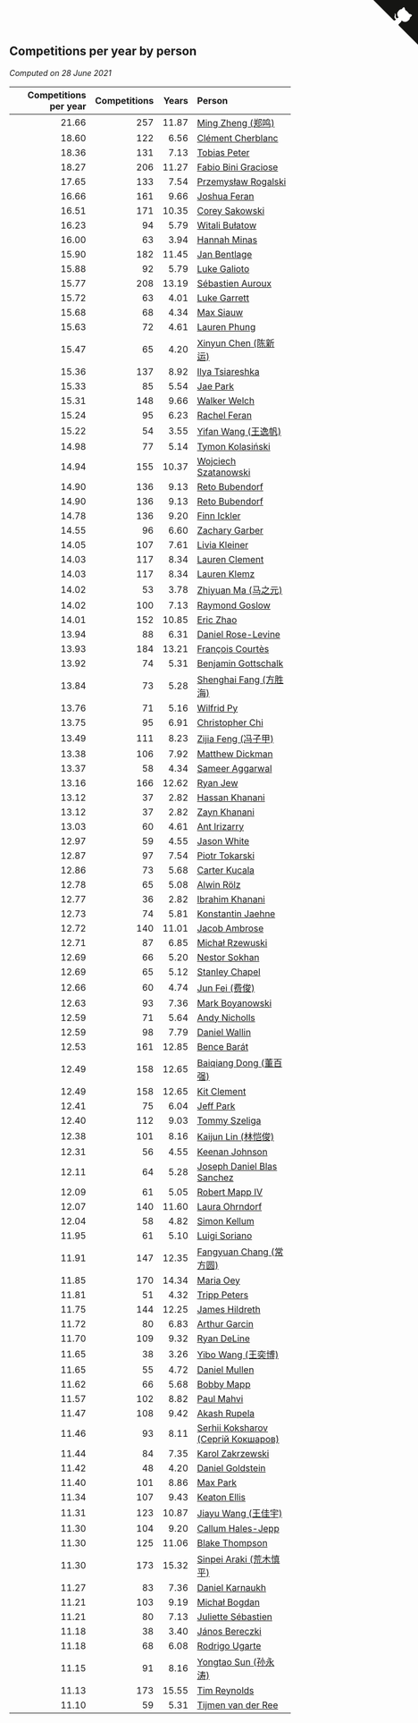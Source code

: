 ## Competitions per year by person

*Computed on 28 June 2021*

| Competitions per year | Competitions | Years | Person |
| ---: | ---: | ---: | :--- |
| 21.66 | 257 | 11.87 | [Ming Zheng (郑鸣)](https://www.worldcubeassociation.org/persons/2009ZHEN11) |
| 18.60 | 122 | 6.56 | [Clément Cherblanc](https://www.worldcubeassociation.org/persons/2014CHER05) |
| 18.36 | 131 | 7.13 | [Tobias Peter](https://www.worldcubeassociation.org/persons/2014PETE03) |
| 18.27 | 206 | 11.27 | [Fabio Bini Graciose](https://www.worldcubeassociation.org/persons/2010GRAC02) |
| 17.65 | 133 | 7.54 | [Przemysław Rogalski](https://www.worldcubeassociation.org/persons/2013ROGA02) |
| 16.66 | 161 | 9.66 | [Joshua Feran](https://www.worldcubeassociation.org/persons/2011FERA01) |
| 16.51 | 171 | 10.35 | [Corey Sakowski](https://www.worldcubeassociation.org/persons/2011SAKO01) |
| 16.23 | 94 | 5.79 | [Witali Bułatow](https://www.worldcubeassociation.org/persons/2015BUAT01) |
| 16.00 | 63 | 3.94 | [Hannah Minas](https://www.worldcubeassociation.org/persons/2017MINA04) |
| 15.90 | 182 | 11.45 | [Jan Bentlage](https://www.worldcubeassociation.org/persons/2010BENT01) |
| 15.88 | 92 | 5.79 | [Luke Galioto](https://www.worldcubeassociation.org/persons/2015GALI02) |
| 15.77 | 208 | 13.19 | [Sébastien Auroux](https://www.worldcubeassociation.org/persons/2008AURO01) |
| 15.72 | 63 | 4.01 | [Luke Garrett](https://www.worldcubeassociation.org/persons/2017GARR05) |
| 15.68 | 68 | 4.34 | [Max Siauw](https://www.worldcubeassociation.org/persons/2017SIAU02) |
| 15.63 | 72 | 4.61 | [Lauren Phung](https://www.worldcubeassociation.org/persons/2016PHUN02) |
| 15.47 | 65 | 4.20 | [Xinyun Chen (陈新运)](https://www.worldcubeassociation.org/persons/2017CHEN36) |
| 15.36 | 137 | 8.92 | [Ilya Tsiareshka](https://www.worldcubeassociation.org/persons/2012TERE01) |
| 15.33 | 85 | 5.54 | [Jae Park](https://www.worldcubeassociation.org/persons/2015PARK24) |
| 15.31 | 148 | 9.66 | [Walker Welch](https://www.worldcubeassociation.org/persons/2011WELC01) |
| 15.24 | 95 | 6.23 | [Rachel Feran](https://www.worldcubeassociation.org/persons/2015FERA01) |
| 15.22 | 54 | 3.55 | [Yifan Wang (王逸帆)](https://www.worldcubeassociation.org/persons/2017WANY29) |
| 14.98 | 77 | 5.14 | [Tymon Kolasiński](https://www.worldcubeassociation.org/persons/2016KOLA02) |
| 14.94 | 155 | 10.37 | [Wojciech Szatanowski](https://www.worldcubeassociation.org/persons/2011SZAT01) |
| 14.90 | 136 | 9.13 | [Reto Bubendorf](https://www.worldcubeassociation.org/persons/2012BUBE01) |
| 14.90 | 136 | 9.13 | [Reto Bubendorf](https://www.worldcubeassociation.org/persons/2012BUBE01) |
| 14.78 | 136 | 9.20 | [Finn Ickler](https://www.worldcubeassociation.org/persons/2012ICKL01) |
| 14.55 | 96 | 6.60 | [Zachary Garber](https://www.worldcubeassociation.org/persons/2014GARB01) |
| 14.05 | 107 | 7.61 | [Livia Kleiner](https://www.worldcubeassociation.org/persons/2013KLEI03) |
| 14.03 | 117 | 8.34 | [Lauren Clement](https://www.worldcubeassociation.org/persons/2013KLEM01) |
| 14.03 | 117 | 8.34 | [Lauren Klemz](https://www.worldcubeassociation.org/persons/2013KLEM01) |
| 14.02 | 53 | 3.78 | [Zhiyuan Ma (马之元)](https://www.worldcubeassociation.org/persons/2017MAZH04) |
| 14.02 | 100 | 7.13 | [Raymond Goslow](https://www.worldcubeassociation.org/persons/2014GOSL01) |
| 14.01 | 152 | 10.85 | [Eric Zhao](https://www.worldcubeassociation.org/persons/2010ZHAO19) |
| 13.94 | 88 | 6.31 | [Daniel Rose-Levine](https://www.worldcubeassociation.org/persons/2015ROSE01) |
| 13.93 | 184 | 13.21 | [François Courtès](https://www.worldcubeassociation.org/persons/2008COUR01) |
| 13.92 | 74 | 5.31 | [Benjamin Gottschalk](https://www.worldcubeassociation.org/persons/2016GOTT01) |
| 13.84 | 73 | 5.28 | [Shenghai Fang (方胜海)](https://www.worldcubeassociation.org/persons/2016FANG01) |
| 13.76 | 71 | 5.16 | [Wilfrid Py](https://www.worldcubeassociation.org/persons/2016PYWI01) |
| 13.75 | 95 | 6.91 | [Christopher Chi](https://www.worldcubeassociation.org/persons/2014CHIC01) |
| 13.49 | 111 | 8.23 | [Zijia Feng (冯子甲)](https://www.worldcubeassociation.org/persons/2013FENG02) |
| 13.38 | 106 | 7.92 | [Matthew Dickman](https://www.worldcubeassociation.org/persons/2013DICK01) |
| 13.37 | 58 | 4.34 | [Sameer Aggarwal](https://www.worldcubeassociation.org/persons/2017AGGA01) |
| 13.16 | 166 | 12.62 | [Ryan Jew](https://www.worldcubeassociation.org/persons/2008JEWR01) |
| 13.12 | 37 | 2.82 | [Hassan Khanani](https://www.worldcubeassociation.org/persons/2018KHAN26) |
| 13.12 | 37 | 2.82 | [Zayn Khanani](https://www.worldcubeassociation.org/persons/2018KHAN28) |
| 13.03 | 60 | 4.61 | [Ant Irizarry](https://www.worldcubeassociation.org/persons/2016IRIZ02) |
| 12.97 | 59 | 4.55 | [Jason White](https://www.worldcubeassociation.org/persons/2016WHIT16) |
| 12.87 | 97 | 7.54 | [Piotr Tokarski](https://www.worldcubeassociation.org/persons/2013TOKA01) |
| 12.86 | 73 | 5.68 | [Carter Kucala](https://www.worldcubeassociation.org/persons/2015KUCA01) |
| 12.78 | 65 | 5.08 | [Alwin Rölz](https://www.worldcubeassociation.org/persons/2016ROLZ01) |
| 12.77 | 36 | 2.82 | [Ibrahim Khanani](https://www.worldcubeassociation.org/persons/2018KHAN27) |
| 12.73 | 74 | 5.81 | [Konstantin Jaehne](https://www.worldcubeassociation.org/persons/2015JAEH01) |
| 12.72 | 140 | 11.01 | [Jacob Ambrose](https://www.worldcubeassociation.org/persons/2010AMBR01) |
| 12.71 | 87 | 6.85 | [Michał Rzewuski](https://www.worldcubeassociation.org/persons/2014RZEW01) |
| 12.69 | 66 | 5.20 | [Nestor Sokhan](https://www.worldcubeassociation.org/persons/2016SOKH01) |
| 12.69 | 65 | 5.12 | [Stanley Chapel](https://www.worldcubeassociation.org/persons/2016CHAP04) |
| 12.66 | 60 | 4.74 | [Jun Fei (费俊)](https://www.worldcubeassociation.org/persons/2016FEIJ02) |
| 12.63 | 93 | 7.36 | [Mark Boyanowski](https://www.worldcubeassociation.org/persons/2014BOYA01) |
| 12.59 | 71 | 5.64 | [Andy Nicholls](https://www.worldcubeassociation.org/persons/2015NICH04) |
| 12.59 | 98 | 7.79 | [Daniel Wallin](https://www.worldcubeassociation.org/persons/2013WALL03) |
| 12.53 | 161 | 12.85 | [Bence Barát](https://www.worldcubeassociation.org/persons/2008BARA01) |
| 12.49 | 158 | 12.65 | [Baiqiang Dong (董百强)](https://www.worldcubeassociation.org/persons/2008DONG06) |
| 12.49 | 158 | 12.65 | [Kit Clement](https://www.worldcubeassociation.org/persons/2008CLEM01) |
| 12.41 | 75 | 6.04 | [Jeff Park](https://www.worldcubeassociation.org/persons/2015PARK08) |
| 12.40 | 112 | 9.03 | [Tommy Szeliga](https://www.worldcubeassociation.org/persons/2012SZEL01) |
| 12.38 | 101 | 8.16 | [Kaijun Lin (林恺俊)](https://www.worldcubeassociation.org/persons/2013LINK01) |
| 12.31 | 56 | 4.55 | [Keenan Johnson](https://www.worldcubeassociation.org/persons/2016JOHN30) |
| 12.11 | 64 | 5.28 | [Joseph Daniel Blas Sanchez](https://www.worldcubeassociation.org/persons/2016SANC08) |
| 12.09 | 61 | 5.05 | [Robert Mapp IV](https://www.worldcubeassociation.org/persons/2016IVRO01) |
| 12.07 | 140 | 11.60 | [Laura Ohrndorf](https://www.worldcubeassociation.org/persons/2009OHRN01) |
| 12.04 | 58 | 4.82 | [Simon Kellum](https://www.worldcubeassociation.org/persons/2016KELL12) |
| 11.95 | 61 | 5.10 | [Luigi Soriano](https://www.worldcubeassociation.org/persons/2016SORI04) |
| 11.91 | 147 | 12.35 | [Fangyuan Chang (常方圆)](https://www.worldcubeassociation.org/persons/2009CHAN04) |
| 11.85 | 170 | 14.34 | [Maria Oey](https://www.worldcubeassociation.org/persons/2007OEYM01) |
| 11.81 | 51 | 4.32 | [Tripp Peters](https://www.worldcubeassociation.org/persons/2017PETE04) |
| 11.75 | 144 | 12.25 | [James Hildreth](https://www.worldcubeassociation.org/persons/2009HILD01) |
| 11.72 | 80 | 6.83 | [Arthur Garcin](https://www.worldcubeassociation.org/persons/2014GARC27) |
| 11.70 | 109 | 9.32 | [Ryan DeLine](https://www.worldcubeassociation.org/persons/2012DELI01) |
| 11.65 | 38 | 3.26 | [Yibo Wang (王奕博)](https://www.worldcubeassociation.org/persons/2018WANG39) |
| 11.65 | 55 | 4.72 | [Daniel Mullen](https://www.worldcubeassociation.org/persons/2016MULL04) |
| 11.62 | 66 | 5.68 | [Bobby Mapp](https://www.worldcubeassociation.org/persons/2015MAPP01) |
| 11.57 | 102 | 8.82 | [Paul Mahvi](https://www.worldcubeassociation.org/persons/2012MAHV01) |
| 11.47 | 108 | 9.42 | [Akash Rupela](https://www.worldcubeassociation.org/persons/2012RUPE01) |
| 11.46 | 93 | 8.11 | [Serhii Koksharov (Сергій Кокшаров)](https://www.worldcubeassociation.org/persons/2013KOKS01) |
| 11.44 | 84 | 7.35 | [Karol Zakrzewski](https://www.worldcubeassociation.org/persons/2014ZAKR01) |
| 11.42 | 48 | 4.20 | [Daniel Goldstein](https://www.worldcubeassociation.org/persons/2017GOLD01) |
| 11.40 | 101 | 8.86 | [Max Park](https://www.worldcubeassociation.org/persons/2012PARK03) |
| 11.34 | 107 | 9.43 | [Keaton Ellis](https://www.worldcubeassociation.org/persons/2012ELLI01) |
| 11.31 | 123 | 10.87 | [Jiayu Wang (王佳宇)](https://www.worldcubeassociation.org/persons/2010WANG53) |
| 11.30 | 104 | 9.20 | [Callum Hales-Jepp](https://www.worldcubeassociation.org/persons/2012HALE01) |
| 11.30 | 125 | 11.06 | [Blake Thompson](https://www.worldcubeassociation.org/persons/2010THOM03) |
| 11.30 | 173 | 15.32 | [Sinpei Araki (荒木慎平)](https://www.worldcubeassociation.org/persons/2006ARAK01) |
| 11.27 | 83 | 7.36 | [Daniel Karnaukh](https://www.worldcubeassociation.org/persons/2014KARN02) |
| 11.21 | 103 | 9.19 | [Michał Bogdan](https://www.worldcubeassociation.org/persons/2012BOGD01) |
| 11.21 | 80 | 7.13 | [Juliette Sébastien](https://www.worldcubeassociation.org/persons/2014SEBA01) |
| 11.18 | 38 | 3.40 | [János Bereczki](https://www.worldcubeassociation.org/persons/2018BERE01) |
| 11.18 | 68 | 6.08 | [Rodrigo Ugarte](https://www.worldcubeassociation.org/persons/2015UGAR01) |
| 11.15 | 91 | 8.16 | [Yongtao Sun (孙永涛)](https://www.worldcubeassociation.org/persons/2013SUNY02) |
| 11.13 | 173 | 15.55 | [Tim Reynolds](https://www.worldcubeassociation.org/persons/2005REYN01) |
| 11.10 | 59 | 5.31 | [Tijmen van der Ree](https://www.worldcubeassociation.org/persons/2016REET01) |


<a href="https://github.com/jonatanklosko/wca_statistics" class="github-corner" aria-label="View source on Github"><svg width="80" height="80" viewBox="0 0 250 250" style="fill:#151513; color:#fff; position: absolute; top: 0; border: 0; right: 0;" aria-hidden="true"><path d="M0,0 L115,115 L130,115 L142,142 L250,250 L250,0 Z"></path><path d="M128.3,109.0 C113.8,99.7 119.0,89.6 119.0,89.6 C122.0,82.7 120.5,78.6 120.5,78.6 C119.2,72.0 123.4,76.3 123.4,76.3 C127.3,80.9 125.5,87.3 125.5,87.3 C122.9,97.6 130.6,101.9 134.4,103.2" fill="currentColor" style="transform-origin: 130px 106px;" class="octo-arm"></path><path d="M115.0,115.0 C114.9,115.1 118.7,116.5 119.8,115.4 L133.7,101.6 C136.9,99.2 139.9,98.4 142.2,98.6 C133.8,88.0 127.5,74.4 143.8,58.0 C148.5,53.4 154.0,51.2 159.7,51.0 C160.3,49.4 163.2,43.6 171.4,40.1 C171.4,40.1 176.1,42.5 178.8,56.2 C183.1,58.6 187.2,61.8 190.9,65.4 C194.5,69.0 197.7,73.2 200.1,77.6 C213.8,80.2 216.3,84.9 216.3,84.9 C212.7,93.1 206.9,96.0 205.4,96.6 C205.1,102.4 203.0,107.8 198.3,112.5 C181.9,128.9 168.3,122.5 157.7,114.1 C157.9,116.9 156.7,120.9 152.7,124.9 L141.0,136.5 C139.8,137.7 141.6,141.9 141.8,141.8 Z" fill="currentColor" class="octo-body"></path></svg></a><style>.github-corner:hover .octo-arm{animation:octocat-wave 560ms ease-in-out}@keyframes octocat-wave{0%,100%{transform:rotate(0)}20%,60%{transform:rotate(-25deg)}40%,80%{transform:rotate(10deg)}}@media (max-width:500px){.github-corner:hover .octo-arm{animation:none}.github-corner .octo-arm{animation:octocat-wave 560ms ease-in-out}}</style>
